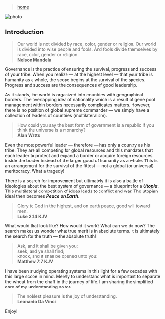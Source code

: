 > [home](../)

![photo](/governance/photos/peace.png)

## Introduction

> Our world is not divided by race, color, gender or religion.  Our world is divided into wise people and fools.  And fools divide themselves by race, color, gender or religion.  
> **Nelson Mandela**

Governance is the practice of ensuring the survival, progress and success of your tribe.  When you realize — at the highest level — that your tribe is humanity as a whole, the scope begins at the survival of the species.  Progress and success are the consequences of good leadership.

As it stands, the world is organized into countries with geographical borders.  The overlapping idea of nationality which is a result of gene pool management within borders necessarily complicates matters.  However, there is no position of global supreme commander — we simply have a collection of leaders of countries (multilateralism).

> How could you say the best form of government is a republic if you think the universe is a monarchy?  
> **Alan Watts**

Even the most powerful leader — therefore — has only a country as his tribe.  They are all competing for global resources and this mandates that each leader to protect and expand a border or acquire foreign resources inside the border instead of the larger good of humanity as a whole.  This is an arrangement for the survival of the fittest — not a global (or universal) meritocracy.  What a tragedy!

There is a search for improvement but ultimately it is also a battle of ideologies about the best system of governance — a blueprint for a **_Utopia_**.  This multilateral competition of ideas leads to conflict and war.  The utopian ideal then becomes **_Peace on Earth_**.

> Glory to God in the highest, and on earth peace, good will toward men.  
> **Luke 2:14 KJV**

What would that look like?  How would it work?  What can we do now?  The search makes us wonder what true merit is in absolute terms.  It is ultimately the search for the truth — the absolute truth!

> Ask, and it shall be given you;  
> seek, and ye shall find;  
> knock, and it shall be opened unto you:  
> **Matthew 7:7 KJV**

I have been studying operating systems in this light for a few decades with this large scope in mind.  Merely to understand what is important to separate the wheat from the chaff in the journey of life.  I am sharing the simplified core of my understanding so far.

> The noblest pleasure is the joy of understanding.  
> **Leonardo Da Vinci**

Enjoy!
